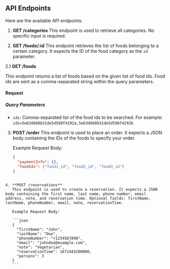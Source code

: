 ## API Endpoints

Here are the available API endpoints:

1. **GET /categories**
   This endpoint is used to retrieve all categories. No specific input is required.

2. **GET /foods/:id**
   This endpoint retrieves the list of foods belonging to a certain category. It expects the ID of the food category as the `id` parameter.

2.1 **GET /foods**

This endpoint returns a list of foods based on the given list of food ids. Food ids are sent as a comma-separated string within the query parameters.

#### Request

##### Query Parameters

- `ids`: Comma-separated list of the food ids to be searched. For example: `ids=5eb3d668b31de5d588f4292a,5eb3d668b31de5d588f4292b`

3. **POST /order**
   This endpoint is used to place an order. It expects a JSON body containing the IDs of the foods to specify your order.

   Example Request Body:

   ```json
   {
     "paymentInfo": {},
     "foodIds": ["food1_id", "food2_id", "food3_id"]
   }
   ```

````

4. **POST /reservations**
   This endpoint is used to create a reservation. It expects a JSON body containing the first name, last name, phone number, email address, note, and reservation time. Optional fields: firstName, lastName, phoneNumber, email, note, reservationTime.

   Example Request Body:

   ```json
   {
     "firstName": "John",
     "lastName": "Doe",
     "phoneNumber": "+1234567890",
     "email": "johndoe@example.com",
     "note": "Vegetarian",
     "reservationTime": 1671443200000,
     "persons": 3
   }
   ```
````

